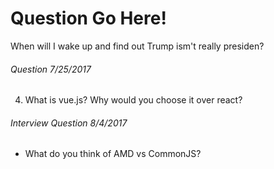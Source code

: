 # Question Go Here!
When will I wake up and find out Trump ism't really presiden?

###### Question 7/25/2017
4. What is vue.js?  Why would you choose it over react?


###### Interview Question 8/4/2017

* What do you think of AMD vs CommonJS?

